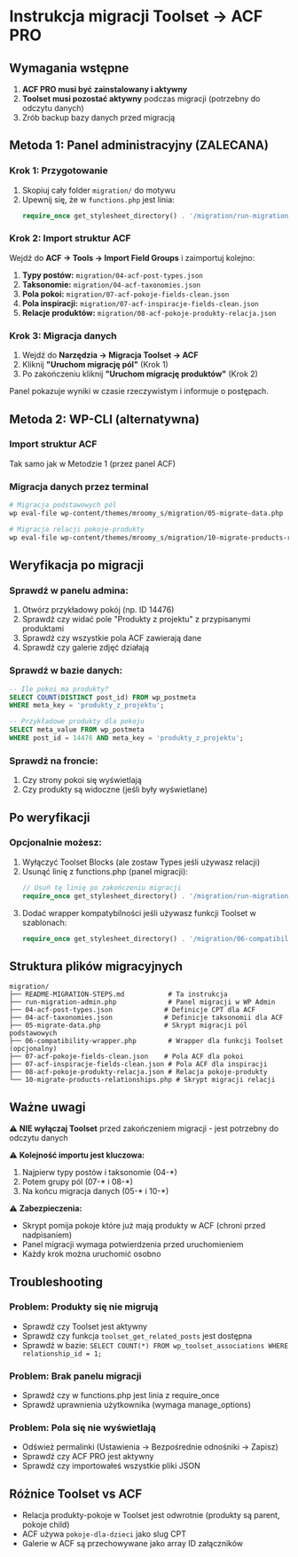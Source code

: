 # Instrukcja migracji Toolset → ACF PRO

## Wymagania wstępne
1. **ACF PRO musi być zainstalowany i aktywny**
2. **Toolset musi pozostać aktywny** podczas migracji (potrzebny do odczytu danych)
3. Zrób backup bazy danych przed migracją

## Metoda 1: Panel administracyjny (ZALECANA)

### Krok 1: Przygotowanie
1. Skopiuj cały folder `migration/` do motywu
2. Upewnij się, że w `functions.php` jest linia:
   ```php
   require_once get_stylesheet_directory() . '/migration/run-migration-admin.php';
   ```

### Krok 2: Import struktur ACF
Wejdź do **ACF → Tools → Import Field Groups** i zaimportuj kolejno:

1. **Typy postów:** `migration/04-acf-post-types.json`
2. **Taksonomie:** `migration/04-acf-taxonomies.json`
3. **Pola pokoi:** `migration/07-acf-pokoje-fields-clean.json`
4. **Pola inspiracji:** `migration/07-acf-inspiracje-fields-clean.json`
5. **Relacje produktów:** `migration/08-acf-pokoje-produkty-relacja.json`

### Krok 3: Migracja danych
1. Wejdź do **Narzędzia → Migracja Toolset → ACF**
2. Kliknij **"Uruchom migrację pól"** (Krok 1)
3. Po zakończeniu kliknij **"Uruchom migrację produktów"** (Krok 2)

Panel pokazuje wyniki w czasie rzeczywistym i informuje o postępach.

## Metoda 2: WP-CLI (alternatywna)

### Import struktur ACF
Tak samo jak w Metodzie 1 (przez panel ACF)

### Migracja danych przez terminal
```bash
# Migracja podstawowych pól
wp eval-file wp-content/themes/mroomy_s/migration/05-migrate-data.php

# Migracja relacji pokoje-produkty
wp eval-file wp-content/themes/mroomy_s/migration/10-migrate-products-relationships.php
```

## Weryfikacja po migracji

### Sprawdź w panelu admina:
1. Otwórz przykładowy pokój (np. ID 14476)
2. Sprawdź czy widać pole "Produkty z projektu" z przypisanymi produktami
3. Sprawdź czy wszystkie pola ACF zawierają dane
4. Sprawdź czy galerie zdjęć działają

### Sprawdź w bazie danych:
```sql
-- Ile pokoi ma produkty?
SELECT COUNT(DISTINCT post_id) FROM wp_postmeta
WHERE meta_key = 'produkty_z_projektu';

-- Przykładowe produkty dla pokoju
SELECT meta_value FROM wp_postmeta
WHERE post_id = 14476 AND meta_key = 'produkty_z_projektu';
```

### Sprawdź na froncie:
1. Czy strony pokoi się wyświetlają
2. Czy produkty są widoczne (jeśli były wyświetlane)

## Po weryfikacji

### Opcjonalnie możesz:
1. Wyłączyć Toolset Blocks (ale zostaw Types jeśli używasz relacji)
2. Usunąć linię z functions.php (panel migracji):
   ```php
   // Usuń tę linię po zakończeniu migracji
   require_once get_stylesheet_directory() . '/migration/run-migration-admin.php';
   ```
3. Dodać wrapper kompatybilności jeśli używasz funkcji Toolset w szablonach:
   ```php
   require_once get_stylesheet_directory() . '/migration/06-compatibility-wrapper.php';
   ```

## Struktura plików migracyjnych

```
migration/
├── README-MIGRATION-STEPS.md           # Ta instrukcja
├── run-migration-admin.php             # Panel migracji w WP Admin
├── 04-acf-post-types.json             # Definicje CPT dla ACF
├── 04-acf-taxonomies.json             # Definicje taksonomii dla ACF
├── 05-migrate-data.php                # Skrypt migracji pól podstawowych
├── 06-compatibility-wrapper.php        # Wrapper dla funkcji Toolset (opcjonalny)
├── 07-acf-pokoje-fields-clean.json    # Pola ACF dla pokoi
├── 07-acf-inspiracje-fields-clean.json # Pola ACF dla inspiracji
├── 08-acf-pokoje-produkty-relacja.json # Relacja pokoje-produkty
└── 10-migrate-products-relationships.php # Skrypt migracji relacji
```

## Ważne uwagi

⚠️ **NIE wyłączaj Toolset** przed zakończeniem migracji - jest potrzebny do odczytu danych

⚠️ **Kolejność importu jest kluczowa:**
1. Najpierw typy postów i taksonomie (04-*)
2. Potem grupy pól (07-* i 08-*)
3. Na końcu migracja danych (05-* i 10-*)

⚠️ **Zabezpieczenia:**
- Skrypt pomija pokoje które już mają produkty w ACF (chroni przed nadpisaniem)
- Panel migracji wymaga potwierdzenia przed uruchomieniem
- Każdy krok można uruchomić osobno

## Troubleshooting

### Problem: Produkty się nie migrują
- Sprawdź czy Toolset jest aktywny
- Sprawdź czy funkcja `toolset_get_related_posts` jest dostępna
- Sprawdź w bazie: `SELECT COUNT(*) FROM wp_toolset_associations WHERE relationship_id = 1;`

### Problem: Brak panelu migracji
- Sprawdź czy w functions.php jest linia z require_once
- Sprawdź uprawnienia użytkownika (wymaga manage_options)

### Problem: Pola się nie wyświetlają
- Odśwież permalinki (Ustawienia → Bezpośrednie odnośniki → Zapisz)
- Sprawdź czy ACF PRO jest aktywny
- Sprawdź czy importowałeś wszystkie pliki JSON

## Różnice Toolset vs ACF
- Relacja produkty-pokoje w Toolset jest odwrotnie (produkty są parent, pokoje child)
- ACF używa `pokoje-dla-dzieci` jako slug CPT
- Galerie w ACF są przechowywane jako array ID załączników